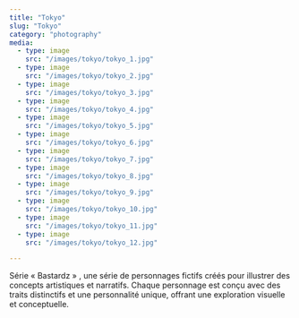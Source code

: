```yaml
---
title: "Tokyo"
slug: "Tokyo"
category: "photography"
media:
  - type: image
    src: "/images/tokyo/tokyo_1.jpg"
  - type: image
    src: "/images/tokyo/tokyo_2.jpg"
  - type: image
    src: "/images/tokyo/tokyo_3.jpg"
  - type: image
    src: "/images/tokyo/tokyo_4.jpg"
  - type: image
    src: "/images/tokyo/tokyo_5.jpg"
  - type: image
    src: "/images/tokyo/tokyo_6.jpg"
  - type: image
    src: "/images/tokyo/tokyo_7.jpg"
  - type: image
    src: "/images/tokyo/tokyo_8.jpg"
  - type: image
    src: "/images/tokyo/tokyo_9.jpg"
  - type: image
    src: "/images/tokyo/tokyo_10.jpg"
  - type: image
    src: "/images/tokyo/tokyo_11.jpg"
  - type: image
    src: "/images/tokyo/tokyo_12.jpg"

---
```

Série « Bastardz »
, une série de personnages fictifs créés pour illustrer des concepts artistiques et narratifs. Chaque personnage est conçu avec des traits distinctifs et une personnalité unique, offrant une exploration visuelle et conceptuelle.